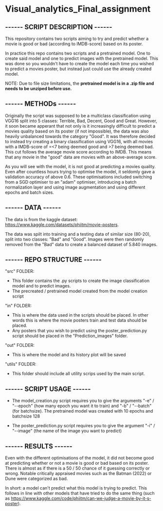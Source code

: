 # Visual_analytics_Final_assignment
## ------ SCRIPT DESCRIPTION ------
This repository contains two scripts aiming to try and predict whether a movie is good or bad (according to IMDB-score) based on its poster.

In practice this repo contains two scripts and a pretrained model. One to create said model and one to predict images with the pretrained model. This was done so you wouldn't have to create the model each time you wished to predict a movies poster, but instead just could use the already created model.

NOTE: Due to file size limitations, the **pretrained model is in a .zip file and needs to be unziped before use.**

## ------ METHODs ------
Originally the script was supposed to be a multiclass classification using VGG16 split into 5 classes: Terrible, Bad, Decent, Good and Great. However, it soon became apperant that not only is it increasingly difficult to predict a movies quality based on its poster (if not impossible), the data was also heavily unbalanced towards the category "Good". It was therefore decided to instead try creating a binary classification using VGG16, with all movies with a IMDB-score of =<7 being deemed good and >7 being deemed bad. This cut follows the average movie score according to IMDB. This means that any movie in the "good" data are movies with an above-average score.

As you will see with the model, it is not good at predicting a movies quality. Even after countless hours trying to optimise the model, it seldomly gave a validation accuracy of above 0.6. These optimisations included switching from a SGD optimiser to an "adam" optimiser, introducing a batch normalization layer and using image augmentation and using different epochs and batch sizes.  

## ------ DATA ------
The data is from the kaggle dataset: https://www.kaggle.com/datasets/phiitm/movie-posters. 

The data was spilt into training and a testing data of similar size (80-20), split into two classes: "Bad" and "Good". Images were then randomly removed from the "Bad" data to create a balanced dataset of 5.840 images.

## ------ REPO STRUCTURE ------
"src" FOLDER:
- This folder contains the .py scripts to create the image classification model and to predict images.
- The precreated / pretrained model created from the model creation script

"in" FOLDER:
- This is where the data used in the scripts should be placed. In other words this is where the movie posters train and test data should be placed.
- Any posters that you wish to predict using the poster_prediction.py script should be placed in the "Prediction_images" folder.

"out" FOLDER:
- This is where the model and its history plot will be saved

"utils" FOLDER:
- This folder should include all utility scrips used by the main script.

## ------ SCRIPT USAGE ------
- The model_creation.py script requires you to give the arguments "-e" / "--epoch" (how many epoch you want it to train) and "-b" / "--batch" (for batchsize). The pretrained model was created with 10 epochs and batchsize 128

- The poster_prediction.py script requires you to give the argument "-i" / "--image" (the name of the image you want to predict)

## ------ RESULTS ------
Even with the different optimisations of the model, it did not become good at predicting whether or not a movie is good or bad based on its poster. There is almost as if there is a 50 / 50 chance of it guessing correctly or wrong. Notable critically appraised movies such as the Batman (2022) or Dune were categorized as bad.  

In short: a model can't predict what this model is trying to predict. This follows in line with other models that have tried to do the same thing (such as https://www.kaggle.com/code/phiitm/can-we-judge-a-movie-by-it-s-poster).

